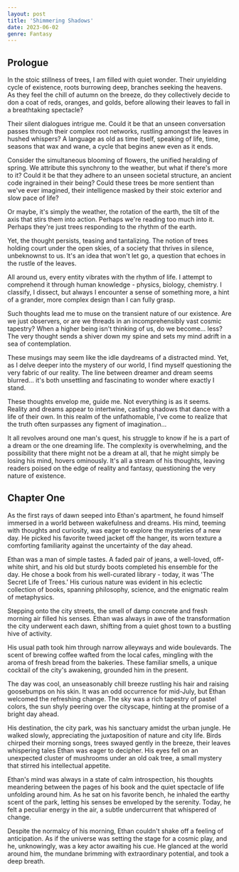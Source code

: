 ```yaml
---
layout: post
title: 'Shimmering Shadows'
date: 2023-06-02
genre: Fantasy
---
```


## Prologue

In the stoic stillness of trees, I am filled with quiet wonder. Their unyielding cycle of existence, roots burrowing deep, branches seeking the heavens. As they feel the chill of autumn on the breeze, do they collectively decide to don a coat of reds, oranges, and golds, before allowing their leaves to fall in a breathtaking spectacle?

Their silent dialogues intrigue me. Could it be that an unseen conversation passes through their complex root networks, rustling amongst the leaves in hushed whispers? A language as old as time itself, speaking of life, time, seasons that wax and wane, a cycle that begins anew even as it ends.

Consider the simultaneous blooming of flowers, the unified heralding of spring. We attribute this synchrony to the weather, but what if there's more to it? Could it be that they adhere to an unseen societal structure, an ancient code ingrained in their being? Could these trees be more sentient than we've ever imagined, their intelligence masked by their stoic exterior and slow pace of life?

Or maybe, it's simply the weather, the rotation of the earth, the tilt of the axis that stirs them into action. Perhaps we're reading too much into it. Perhaps they're just trees responding to the rhythm of the earth.

Yet, the thought persists, teasing and tantalizing. The notion of trees holding court under the open skies, of a society that thrives in silence, unbeknownst to us. It's an idea that won't let go, a question that echoes in the rustle of the leaves.

All around us, every entity vibrates with the rhythm of life. I attempt to comprehend it through human knowledge - physics, biology, chemistry. I classify, I dissect, but always I encounter a sense of something more, a hint of a grander, more complex design than I can fully grasp.

Such thoughts lead me to muse on the transient nature of our existence. Are we just observers, or are we threads in an incomprehensibly vast cosmic tapestry? When a higher being isn't thinking of us, do we become... less? The very thought sends a shiver down my spine and sets my mind adrift in a sea of contemplation.

These musings may seem like the idle daydreams of a distracted mind. Yet, as I delve deeper into the mystery of our world, I find myself questioning the very fabric of our reality. The line between dreamer and dream seems blurred... it's both unsettling and fascinating to wonder where exactly I stand.

These thoughts envelop me, guide me. Not everything is as it seems. Reality and dreams appear to intertwine, casting shadows that dance with a life of their own. In this realm of the unfathomable, I've come to realize that the truth often surpasses any figment of imagination...

It all revolves around one man's quest, his struggle to know if he is a part of a dream or the one dreaming life. The complexity is overwhelming, and the possibility that there might not be a dream at all, that he might simply be losing his mind, hovers ominously. It's all a stream of his thoughts, leaving readers poised on the edge of reality and fantasy, questioning the very nature of existence.

<!-- pagebreak -->

## Chapter One

As the first rays of dawn seeped into Ethan's apartment, he found himself immersed in a world between wakefulness and dreams. His mind, teeming with thoughts and curiosity, was eager to explore the mysteries of a new day. He picked his favorite tweed jacket off the hanger, its worn texture a comforting familiarity against the uncertainty of the day ahead.

Ethan was a man of simple tastes. A faded pair of jeans, a well-loved, off-white shirt, and his old but sturdy boots completed his ensemble for the day. He chose a book from his well-curated library - today, it was 'The Secret Life of Trees.' His curious nature was evident in his eclectic collection of books, spanning philosophy, science, and the enigmatic realm of metaphysics.

Stepping onto the city streets, the smell of damp concrete and fresh morning air filled his senses. Ethan was always in awe of the transformation the city underwent each dawn, shifting from a quiet ghost town to a bustling hive of activity.

His usual path took him through narrow alleyways and wide boulevards. The scent of brewing coffee wafted from the local cafes, mingling with the aroma of fresh bread from the bakeries. These familiar smells, a unique cocktail of the city's awakening, grounded him in the present.

The day was cool, an unseasonably chill breeze rustling his hair and raising goosebumps on his skin. It was an odd occurrence for mid-July, but Ethan welcomed the refreshing change. The sky was a rich tapestry of pastel colors, the sun shyly peering over the cityscape, hinting at the promise of a bright day ahead.

His destination, the city park, was his sanctuary amidst the urban jungle. He walked slowly, appreciating the juxtaposition of nature and city life. Birds chirped their morning songs, trees swayed gently in the breeze, their leaves whispering tales Ethan was eager to decipher. His eyes fell on an unexpected cluster of mushrooms under an old oak tree, a small mystery that stirred his intellectual appetite.

Ethan's mind was always in a state of calm introspection, his thoughts meandering between the pages of his book and the quiet spectacle of life unfolding around him. As he sat on his favorite bench, he inhaled the earthy scent of the park, letting his senses be enveloped by the serenity. Today, he felt a peculiar energy in the air, a subtle undercurrent that whispered of change.

Despite the normalcy of his morning, Ethan couldn't shake off a feeling of anticipation. As if the universe was setting the stage for a cosmic play, and he, unknowingly, was a key actor awaiting his cue. He glanced at the world around him, the mundane brimming with extraordinary potential, and took a deep breath. 